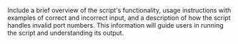Include a brief overview of the script's functionality, usage instructions with examples of correct
and incorrect input, and a description of how the script handles invalid port numbers. This
information will guide users in running the script and understanding its output.
